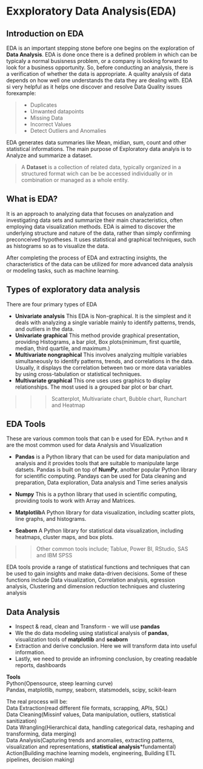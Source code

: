 # Exxploratory Data Analysis(EDA)

## Introduction on EDA

EDA is an important stepping stone before one begins on the exploration of **Data Analysis**. EDA is done once there is a defined problem in which can be typicaly a normal busisness problem, or a company is looking forward to look for a business opportunity. So, before conducting an analysis, there is a verification of whether the data is appropriate. A quality analysis of data depends on how well one understands the data they are dealing with. EDA si very helpful as it helps one discover and resolve Data Quality issues forexample:
>
>- Duplicates
>- Unwanted datapoints
>- Missing Data
>- Incorrect Values
>- Detect Outliers and Anomalies

EDA generates data summaries like Mean, midian, sum, count and other statistical informations. The main purpose of Exploratory data analyis is to Analyze and summarize a dataset.
> A **Dataset** is a collection of related data, typically organized in a structured format wich can be be accessed individually or in combination or managed as a whole entity.

## What is EDA?

It is an approach to analyzing data that focuses on analyzation and investigating data sets and summarize their main characteristics, often employing data visualization methods. EDA is aimed to discover the underlying structure and nature of the data, rather than simply confirming preconceived hypotheses. It uses statistical and graphical techniques, such as histograms so as to visualize the data.</br>

After completing the process of EDA and extracting insights, the characteristics of the data can be utilized for more advanced data analysis or modeling tasks, such as machine learning.

## Types of exploratory data analysis

There are four primary types of EDA

- **Univariate analysis** This EDA is Non-graphical. It is the simplest and it deals with analyzing a single variable mainly to identify patterns, trends, and outliers in the data.
- **Univariate graphical** This method provide graphical presentation, providing Histograms, a bar plot, Box plots(minimum, first quartile, median, third quartile, and maximum.)
- **Multivariate nongraphical** This involves analyzing multiple variables simultaneously to identify patterns, trends, and correlations in the data. Usually, it displays the correlation between two or more data variables by using cross-tabulation or statistical techniques.
- **Multivariate graphical** This one uses uses graphics to display relationships. The most used is a grouped bar plot or bar chart.

>>>Scatterplot, Multivariate chart, Bubble chart, Runchart and Heatmap

## EDA Tools

These are various common tools that can b e used for EDA. `Python` and `R` are the most common used for data Analysis and Visualization

- **Pandas** is a Python library that can be used for data manipulation and analysis and it provides tools that are suitable to manipulate large datsets. Pandas is built on top of **NumPy**, another popular Python library for scientific computing. Pandays can be used for Data cleaning and preparation, Data exploration, Data analysis and Time series analysis
- **Numpy** This is a python library that used in scientific computing, providing tools to work with Array and Matrices.
- **Matplotlib**A Python library for data visualization, including scatter plots, line graphs, and histograms.

- **Seaborn** A Python library for statistical data visualization, including heatmaps, cluster maps, and box plots.

>>Other common tools include; Tablue, Power BI, RStudio, SAS and IBM SPSS

EDA tools provide a range of statistical functions and techniques that can be used to gain insights and make data-driven decisions. Some of these functions include Data visualization, Correlation analysis, egression analysis, Clustering and dimension reduction techniques and clustering analysis

## Data Analysis

- Inspect & read, clean and Transform - we will use **pandas**
- We the do data modeling using statistical analysis of **pandas**, visualization tools of **matplotlib** and **seaborn**
- Extraction and derive conclusion. Here we will transform data into useful information.
- Lastly, we need to provide an infroming conclusion, by creating readable reports, dashboards</br>

**Tools**</br>
Python(Opensource, steep learning curve)</br>
Pandas, matplotlib, numpy, seaborn, statsmodels, scipy, scikit-learn

The real process will be:</br>
Data Extraction(read different file formats, scrapping, APIs, SQL)</br>
Data Cleaning(Missinf values, Data manipulation, outliers, statistical sanitization)</br>
Data Wrangling(Hierarchical data, handling categorical data, reshaping and transforming, data merging)</br>
Data Analysis(Capturing trends and anomalies, extracting patterns, visualization and representations, **statistical analysis***fundamental)</br>
Action(Building machine learning models, engineering, Building ETL pipelines, decision making)
